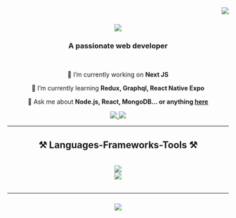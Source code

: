 <img align="right" src="https://visitor-badge.laobi.icu/badge?page_id=HafizMuneeb.HafizMuneeb" />

<h1 align="center">
    <img src="https://readme-typing-svg.herokuapp.com/?font=Righteous&size=35&center=true&vCenter=true&width=500&height=70&duration=4000&lines=Hi+There!+👋;+I'm+Hafiz+Muneeb!;" />
</h1>

<h3 align="center">A passionate web developer</h3>

<br/>

<div align="center">
 
 🔭 I’m currently working on **Next JS**
 
 🌱 I’m currently learning **Redux, Graphql, React Native Expo**

 💬 Ask me about **Node.js, React, MongoDB... or anything [here](https://github.com/HafizMuneeb/HafizMuneeb/issues)**

 
 </div>
 
<div align="center"> 
  <a href="mailto:muneebafzal381a@gmail.com">
    <img src="https://img.shields.io/badge/Gmail-333333?style=for-the-badge&logo=gmail&logoColor=red" />
  </a>
  <a href="www.linkedin.com/in/hafiz-muneeb" target="_blank">
    <img src="https://img.shields.io/badge/LinkedIn-0077B5?style=for-the-badge&logo=linkedin&logoColor=white" target="_blank" />
  </a>
</div>

 <hr/>
 
<h2 align="center">⚒️ Languages-Frameworks-Tools ⚒️</h2>
<br/>
<div align="center">
    <img src="https://skillicons.dev/icons?i=nodejs,github,javascript,typescript,express,mongodb, tailwindcss, Nextjs, nestjs, Redux" /><br>
    <img src="https://skillicons.dev/icons?i=react,bootstrap,mui,mysql,html,css,vscode,figma,git" />
</div>

<br/>
<hr/>

<h3 align="center">
    <img src="https://readme-typing-svg.herokuapp.com/?font=Righteous&size=25&center=true&vCenter=true&width=500&height=70&duration=4000&lines=Thanks+for+visiting!+✌️;+Shoot+me+a+message+on+Linkedin!;I'm+always+down+to+collab+:)">
</h3>

<br/>
